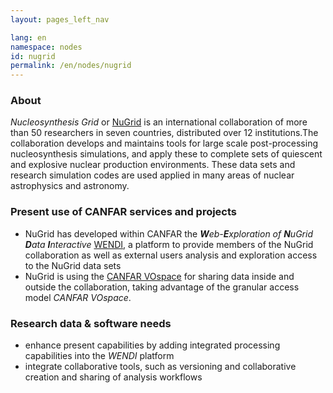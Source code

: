 ```yaml
---
layout: pages_left_nav

lang: en
namespace: nodes
id: nugrid
permalink: /en/nodes/nugrid
---
```


<!-- Content start -->

### About
_Nucleosynthesis Grid_ or [NuGrid](http://www.nugridstars.org) is an international collaboration of more than 50 researchers in seven countries, distributed over 12 institutions.The collaboration develops and maintains tools for large scale post-processing nucleosynthesis simulations, and apply these to complete sets of quiescent and explosive nuclear production environments. These data sets and research simulation codes are used applied in many areas of nuclear astrophysics and astronomy.

### Present use of CANFAR services and projects
* NuGrid has developed within CANFAR the _**W**eb-**E**xploration of **N**uGrid **D**ata **I**nteractive_ [WENDI](http://wendi.nugridstars.org), a platform to provide members of the NuGrid collaboration as well as external users analysis and exploration access to the NuGrid data sets
* NuGrid is using the [CANFAR VOspace](http://data.nugridstars.org) for sharing data inside and outside the collaboration, taking advantage of the granular access model _CANFAR VOspace_.

### Research data & software needs
* enhance present capabilities by adding integrated processing capabilities into the _WENDI_ platform
* integrate collaborative tools, such as versioning and collaborative creation and sharing of analysis workflows

<!-- Content end -->
